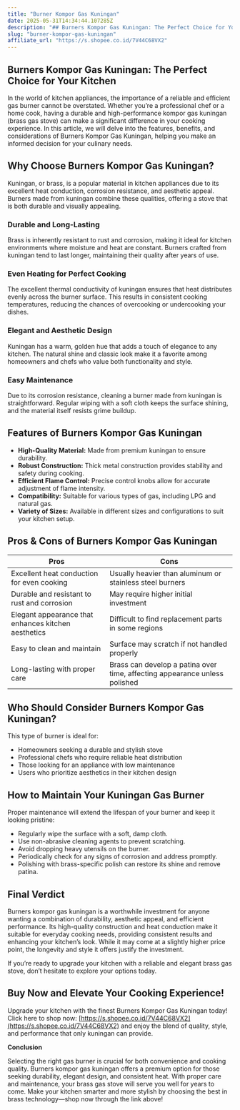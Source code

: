 ```yaml
---
title: "Burner Kompor Gas Kuningan"
date: 2025-05-31T14:34:44.107285Z
description: "## Burners Kompor Gas Kuningan: The Perfect Choice for Your Kitchen..."
slug: "burner-kompor-gas-kuningan"
affiliate_url: "https://s.shopee.co.id/7V44C68VX2"
---
```

## Burners Kompor Gas Kuningan: The Perfect Choice for Your Kitchen

In the world of kitchen appliances, the importance of a reliable and efficient gas burner cannot be overstated. Whether you’re a professional chef or a home cook, having a durable and high-performance kompor gas kuningan (brass gas stove) can make a significant difference in your cooking experience. In this article, we will delve into the features, benefits, and considerations of Burners Kompor Gas Kuningan, helping you make an informed decision for your culinary needs.

## Why Choose Burners Kompor Gas Kuningan?

Kuningan, or brass, is a popular material in kitchen appliances due to its excellent heat conduction, corrosion resistance, and aesthetic appeal. Burners made from kuningan combine these qualities, offering a stove that is both durable and visually appealing.

### Durable and Long-Lasting

Brass is inherently resistant to rust and corrosion, making it ideal for kitchen environments where moisture and heat are constant. Burners crafted from kuningan tend to last longer, maintaining their quality after years of use.

### Even Heating for Perfect Cooking

The excellent thermal conductivity of kuningan ensures that heat distributes evenly across the burner surface. This results in consistent cooking temperatures, reducing the chances of overcooking or undercooking your dishes.

### Elegant and Aesthetic Design

Kuningan has a warm, golden hue that adds a touch of elegance to any kitchen. The natural shine and classic look make it a favorite among homeowners and chefs who value both functionality and style.

### Easy Maintenance

Due to its corrosion resistance, cleaning a burner made from kuningan is straightforward. Regular wiping with a soft cloth keeps the surface shining, and the material itself resists grime buildup.

## Features of Burners Kompor Gas Kuningan

- **High-Quality Material:** Made from premium kuningan to ensure durability.
- **Robust Construction:** Thick metal construction provides stability and safety during cooking.
- **Efficient Flame Control:** Precise control knobs allow for accurate adjustment of flame intensity.
- **Compatibility:** Suitable for various types of gas, including LPG and natural gas.
- **Variety of Sizes:** Available in different sizes and configurations to suit your kitchen setup.

## Pros & Cons of Burners Kompor Gas Kuningan

| **Pros** | **Cons** |
|------------|-------------|
| Excellent heat conduction for even cooking | Usually heavier than aluminum or stainless steel burners |
| Durable and resistant to rust and corrosion | May require higher initial investment |
| Elegant appearance that enhances kitchen aesthetics | Difficult to find replacement parts in some regions |
| Easy to clean and maintain | Surface may scratch if not handled properly |
| Long-lasting with proper care | Brass can develop a patina over time, affecting appearance unless polished |

## Who Should Consider Burners Kompor Gas Kuningan?

This type of burner is ideal for:

- Homeowners seeking a durable and stylish stove
- Professional chefs who require reliable heat distribution
- Those looking for an appliance with low maintenance
- Users who prioritize aesthetics in their kitchen design

## How to Maintain Your Kuningan Gas Burner

Proper maintenance will extend the lifespan of your burner and keep it looking pristine:

- Regularly wipe the surface with a soft, damp cloth.
- Use non-abrasive cleaning agents to prevent scratching.
- Avoid dropping heavy utensils on the burner.
- Periodically check for any signs of corrosion and address promptly.
- Polishing with brass-specific polish can restore its shine and remove patina.

## Final Verdict

Burners kompor gas kuningan is a worthwhile investment for anyone wanting a combination of durability, aesthetic appeal, and efficient performance. Its high-quality construction and heat conduction make it suitable for everyday cooking needs, providing consistent results and enhancing your kitchen’s look. While it may come at a slightly higher price point, the longevity and style it offers justify the investment.

If you’re ready to upgrade your kitchen with a reliable and elegant brass gas stove, don’t hesitate to explore your options today.

## Buy Now and Elevate Your Cooking Experience!

Upgrade your kitchen with the finest Burners Kompor Gas Kuningan today! Click here to shop now: [https://s.shopee.co.id/7V44C68VX2](https://s.shopee.co.id/7V44C68VX2) and enjoy the blend of quality, style, and performance that only kuningan can provide.

**Conclusion**

Selecting the right gas burner is crucial for both convenience and cooking quality. Burners kompor gas kuningan offers a premium option for those seeking durability, elegant design, and consistent heat. With proper care and maintenance, your brass gas stove will serve you well for years to come. Make your kitchen smarter and more stylish by choosing the best in brass technology—shop now through the link above!